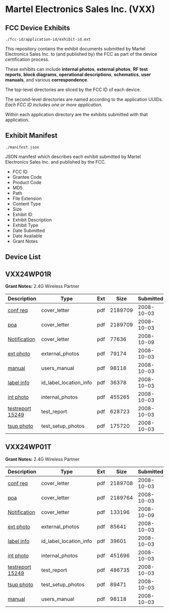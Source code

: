 # Martel Electronics Sales Inc. (VXX)
## FCC Device Exhibits

```
./fcc-id/application-id/exhibit-id.ext
```

This repository contains the exhibit documents submitted by Martel Electronics Sales Inc. to (and published by) the FCC as part of the device certification process.

These exhibits can include **internal photos**, **external photos**, **RF test reports**, **block diagrams**, **operational descriptions**, **schematics**, **user manuals**, and various **correspondence**.

The top-level directories are sliced by the FCC ID of each device.

The second-level directories are named according to the application UUIDs. *Each FCC ID includes one or more application.*

Within each application directory are the exhibits submitted with that application. 

## Exhibit Manifest

```
./manifest.json
```

JSON manifest which describes each exhibit submitted by Martel Electronics Sales Inc. and published by the FCC.

- FCC ID
- Grantee Code
- Product Code
- MD5
- Path
- File Extension
- Content Type
- Size
- Exhibit ID
- Exhibit Description
- Exhibit Type
- Date Submitted
- Date Available
- Grant Notes

## Device List
## VXX24WP01R
**Grant Notes:** 2.4G Wireless Partner

| Description | Type | Ext | Size | Submitted | Available |
| ----------- | ---- | --- | ---- | --------- | --------- |
| [conf req](VXX24WP01R/e076baa6d4460e0a961f3403e36d5cfc/1010740.pdf) | cover_letter | pdf | 2189709 | 2008-10-03 | 2008-10-03 |
| [poa](VXX24WP01R/e076baa6d4460e0a961f3403e36d5cfc/1010741.pdf) | cover_letter | pdf | 2189709 | 2008-10-03 | 2008-10-03 |
| [Notification](VXX24WP01R/e076baa6d4460e0a961f3403e36d5cfc/1012864.pdf) | cover_letter | pdf | 77636 | 2008-10-09 | 2008-10-03 |
| [ext photo](VXX24WP01R/e076baa6d4460e0a961f3403e36d5cfc/1010742.pdf) | external_photos | pdf | 79174 | 2008-10-03 | 2008-10-03 |
| [manual](VXX24WP01R/e076baa6d4460e0a961f3403e36d5cfc/1010747.pdf) | users_manual | pdf | 98118 | 2008-10-03 | 2008-10-03 |
| [label info](VXX24WP01R/e076baa6d4460e0a961f3403e36d5cfc/1010744.pdf) | id_label_location_info | pdf | 36378 | 2008-10-03 | 2008-10-03 |
| [int photo](VXX24WP01R/e076baa6d4460e0a961f3403e36d5cfc/1010743.pdf) | internal_photos | pdf | 455265 | 2008-10-03 | 2008-10-03 |
| [testreport 15249](VXX24WP01R/e076baa6d4460e0a961f3403e36d5cfc/1010745.pdf) | test_report | pdf | 628723 | 2008-10-03 | 2008-10-03 |
| [tsup photo](VXX24WP01R/e076baa6d4460e0a961f3403e36d5cfc/1010746.pdf) | test_setup_photos | pdf | 175720 | 2008-10-03 | 2008-10-03 |
## VXX24WP01T
**Grant Notes:** 2.4G Wireless Partner

| Description | Type | Ext | Size | Submitted | Available |
| ----------- | ---- | --- | ---- | --------- | --------- |
| [conf req](VXX24WP01T/3717356c4edcec1570003ebcf7e61ee2/1010753.pdf) | cover_letter | pdf | 2189708 | 2008-10-03 | 2008-10-03 |
| [poa](VXX24WP01T/3717356c4edcec1570003ebcf7e61ee2/1010754.pdf) | cover_letter | pdf | 2189764 | 2008-10-03 | 2008-10-03 |
| [Notification](VXX24WP01T/3717356c4edcec1570003ebcf7e61ee2/1012863.pdf) | cover_letter | pdf | 133196 | 2008-10-09 | 2008-10-03 |
| [ext photo](VXX24WP01T/3717356c4edcec1570003ebcf7e61ee2/1010755.pdf) | external_photos | pdf | 85641 | 2008-10-03 | 2008-10-03 |
| [label info](VXX24WP01T/3717356c4edcec1570003ebcf7e61ee2/1010757.pdf) | id_label_location_info | pdf | 39601 | 2008-10-03 | 2008-10-03 |
| [int photo](VXX24WP01T/3717356c4edcec1570003ebcf7e61ee2/1010756.pdf) | internal_photos | pdf | 451696 | 2008-10-03 | 2008-10-03 |
| [testreport 15249](VXX24WP01T/3717356c4edcec1570003ebcf7e61ee2/1010758.pdf) | test_report | pdf | 486735 | 2008-10-03 | 2008-10-03 |
| [tsup photo](VXX24WP01T/3717356c4edcec1570003ebcf7e61ee2/1010759.pdf) | test_setup_photos | pdf | 89471 | 2008-10-03 | 2008-10-03 |
| [manual](VXX24WP01T/3717356c4edcec1570003ebcf7e61ee2/1010747.pdf) | users_manual | pdf | 98118 | 2008-10-03 | 2008-10-03 |

